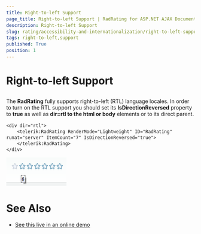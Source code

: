 ```yaml
---
title: Right-to-left Support
page_title: Right-to-left Support | RadRating for ASP.NET AJAX Documentation
description: Right-to-left Support
slug: rating/accessibility-and-internationalization/right-to-left-support
tags: right-to-left,support
published: True
position: 1
---
```


# Right-to-left Support



## 

The **RadRating** fully supports right-to-left (RTL) language locales. In order to turn on the RTL support you should set its **IsDirectionReversed** property to **true** as well as **dir=rtl to the html or body** elements or to its direct parent.

````ASP.NET
<div dir="rtl">
	<telerik:RadRating RenderMode="Lightweight" ID="RadRating" runat="server" ItemCount="7" IsDirectionReversed="true">
	</telerik:RadRating>
</div>
````

![radrating-rtl-screenshot](images/radrating-rtl-screenshot.png)

# See Also

 * [See this live in an online demo](http://demos.telerik.com/aspnet-ajax/rating/examples/righttoleft/defaultcs.aspx)

